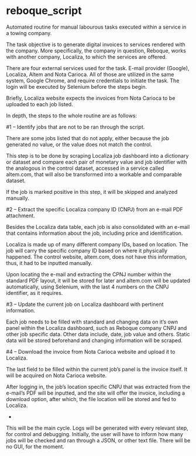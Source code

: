 # reboque_script
Automated routine for manual labourous tasks executed within a service in a towing company.

The task objective is to generate digital invoices to services rendered with the company. More specifically, the company in question, Reboque, works with another company, Localiza, to which the services are offered.

There are four external services used for the task. E-mail provider (Google), Localiza, Altem and Nota Carioca. All of those are utilized in the same system, Google Chrome, and require credentials to initiate the task. The login will be executed by Selenium before the steps begin.

Briefly, Localiza website expects the invoices from Nota Carioca to be uploaded to each job listed.

In depth, the steps to the whole routine are as follows:

#1 – Identify jobs that are not to be ran through the script.

There are some jobs listed that do not apply, either because the job generated no value, or the value does not match the control.

This step is to be done by scraping Localiza job dashboard into a dictionary or dataset and compare each pair of monetary value and job identifier with the analogous 	in the control dataset, accessed in a service called altem.com, that will also be transformed into a workable and comparable dataset.

If the job is marked positive in this step, it will be skipped and analyzed manually.

#2 – Extract the specific Localiza company ID (CNPJ) from an e-mail PDF attachment.

Besides the Localiza data table, each job is also consolidated with an e-mail that contains information about the job, including price and identification.

Localiza is made up of many different company IDs, based on location. The job will carry the specific company ID based on where it physically happened. The control website, altem.com, does not have this information, thus, it had to be inputted manually. 

Upon locating the e-mail and extracting the CPNJ number within the standard PDF layout, it will be stored for later and altem.com will be updated automatically, using Selenium, with the last 4 numbers on the CNPJ identifier, as it requires.

#3 – Update the current job on Localiza dashboard with pertinent information.

Each job needs to be filled with standard and changing data on it’s own panel within the Localiza dashboard, such as Reboque company CNPJ and other job specific data. Other data include, date, job value and others. Static data will be stored beforehand and changing information will be scraped.

#4 – Download the invoice from Nota Carioca website and upload it to Localiza.

The last field to be filled within the current job’s panel is the invoice itself. It will be acquired on Nota Carioca website. 

After logging in, the job’s location specific CNPJ that was extracted from the e-mail’s PDF will be inputted, and the site will offer the invoice, including a download option, after which, the file location will be stored and fed to Localiza.

-

This will be the main cycle. Logs will be generated with every relevant step, for control and debugging. Initially, the user will have to inform how many jobs will be checked and ran through a JSON, or other text file. There will be no GUI, for the moment.
